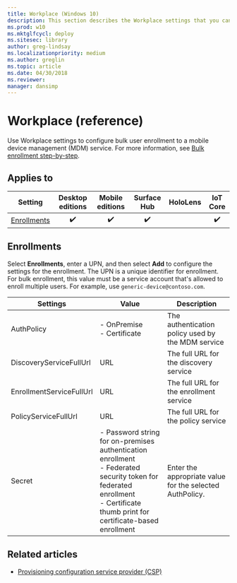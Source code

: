```yaml
---
title: Workplace (Windows 10)
description: This section describes the Workplace settings that you can configure in provisioning packages for Windows 10 using Windows Configuration Designer.
ms.prod: w10
ms.mktglfcycl: deploy
ms.sitesec: library
author: greg-lindsay
ms.localizationpriority: medium
ms.author: greglin
ms.topic: article
ms.date: 04/30/2018
ms.reviewer: 
manager: dansimp
---
```


# Workplace (reference)


Use Workplace settings to configure bulk user enrollment to a mobile device management (MDM) service. For more information, see [Bulk enrollment step-by-step](/windows/client-management/mdm/bulk-enrollment-using-windows-provisioning-tool).

## Applies to

| Setting   | Desktop editions | Mobile editions | Surface Hub | HoloLens | IoT Core |
| --- | :---: | :---: | :---: | :---: | :---: |
| [Enrollments](#enrollments) | ✔️ | ✔️ | ✔️ |  | ✔️  |

## Enrollments

Select **Enrollments**, enter a UPN, and then select **Add** to configure the settings for the enrollment. The UPN is a unique identifier for enrollment. For bulk enrollment, this value must be a service account that's allowed to enroll multiple users. For example, use `generic-device@contoso.com`.

| Settings | Value | Description |
| --- | --- | --- |
| AuthPolicy | - OnPremise</br>- Certificate  | The authentication policy used by the MDM service  |
| DiscoveryServiceFullUrl | URL | The full URL for the discovery service |
| EnrollmentServiceFullUrl | URL | The full URL for the enrollment service |
| PolicyServiceFullUrl | URL | The full URL for the policy service |
| Secret | - Password string for on-premises authentication enrollment</br>- Federated security token for federated enrollment</br>- Certificate thumb print for certificate-based enrollment | Enter the appropriate value for the selected AuthPolicy.  |

## Related articles

- [Provisioning configuration service provider (CSP)](/windows/client-management/mdm/provisioning-csp)